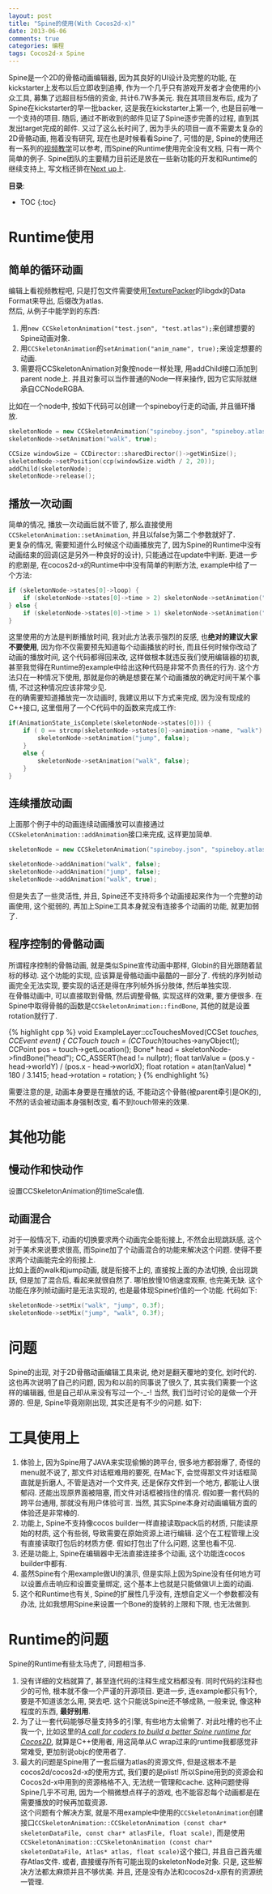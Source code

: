```yaml
---
layout: post
title: "Spine的使用(With Cocos2d-x)"
date: 2013-06-06
comments: true
categories: 编程
tags: Cocos2d-x Spine
---
```


Spine是一个2D的骨骼动画编辑器, 因为其良好的UI设计及完整的功能, 在kickstarter上发布以后立即收到追捧, 作为一个几乎只有游戏开发者才会使用的小众工具, 募集了远超目标5倍的资金, 共计6.7W多美元.  我在其项目发布后, 成为了Spine在kickstarter的早一批backer, 这是我在kickstarter上第一个, 也是目前唯一一个支持的项目. 随后, 通过不断收到的邮件见证了Spine逐步完善的过程, 直到其发出target完成的邮件.  又过了这么长时间了, 因为手头的项目一直不需要太复杂的2D骨骼动画, 拖着没有研究, 现在也是时候看看Spine了, 可惜的是, Spine的使用还有一系列的[视频教学](http://esotericsoftware.com/spine-videos/)可以参考, 而Spine的Runtime使用完全没有文档, 只有一两个简单的例子. Spine团队的主要精力目前还是放在一些新功能的开发和Runtime的继续支持上, 写文档还排在[Next up](https://trello.com/board/spine-runtimes/5131f92a7d6864661c002455)上.

<!-- more -->

**目录**:

* TOC
{:toc}


# Runtime使用
## 简单的循环动画
编辑上看视频教程吧, 只是打包文件需要使用[TexturePacker](http://www.codeandweb.com/texturepacker)的libgdx的Data Format来导出, 后缀改为atlas.  
然后, 从例子中能学到的东西:

1. 用`new CCSkeletonAnimation("test.json", "test.atlas");`来创建想要的Spine动画对象.  
2. 用`CCSkeletonAnimation`的`setAnimation("anim_name", true);`来设定想要的动画.  
3. 需要将CCSkeletonAnimation对象按node一样处理, 用addChild接口添加到parent node上.  并且对象可以当作普通的Node一样来操作, 因为它实际就继承自CCNodeRGBA.  

比如在一个node中, 按如下代码可以创建一个spineboy行走的动画, 并且循环播放.   

~~~ cpp
skeletonNode = new CCSkeletonAnimation("spineboy.json", "spineboy.atlas");
skeletonNode->setAnimation("walk", true);

CCSize windowSize = CCDirector::sharedDirector()->getWinSize();
skeletonNode->setPosition(ccp(windowSize.width / 2, 20));
addChild(skeletonNode);
skeletonNode->release();
~~~

## 播放一次动画
简单的情况, 播放一次动画后就不管了, 那么直接使用`CCSkeletonAnimation::setAnimation`, 并且以false为第二个参数就好了.  
更复杂的情况, 需要知道什么时候这个动画播放完了, 因为Spine的Runtime中没有动画结束的回调(这是另外一种良好的设计), 只能通过在update中判断.  更进一步的悲剧是, 在cocos2d-x的Runtime中中没有简单的判断方法, example中给了一个方法:

~~~ cpp
if (skeletonNode->states[0]->loop) {
	if (skeletonNode->states[0]->time > 2) skeletonNode->setAnimation("jump", false);
} else {
	if (skeletonNode->states[0]->time > 1) skeletonNode->setAnimation("walk", true);
}
~~~

这里使用的方法是判断播放时间, 我对此方法表示强烈的反感, 也**绝对的建议大家不要使用**, 因为你不仅需要预先知道每个动画播放的时长, 而且任何时候你改动了动画的播放时间, 这个代码都得回来改, 这样做根本就违反我们使用编辑器的初衷, 甚至我觉得在Runtime的example中给出这种代码是非常不负责任的行为.  这个方法只在一种情况下使用, 那就是你的确是想要在某个动画播放的确定时间干某个事情, 不过这种情况应该非常少见.  
在的确需要知道播放完一次动画时, 我建议用以下方式来完成, 因为没有现成的C++接口, 这里借用了一个C代码中的函数来完成工作:  

~~~ cpp
if(AnimationState_isComplete(skeletonNode->states[0])) {
	if ( 0 == strcmp(skeletonNode->states[0]->animation->name, "walk") ) {
		skeletonNode->setAnimation("jump", false);
	}
	else {
		skeletonNode->setAnimation("walk", false);
	}
}
~~~

## 连续播放动画
上面那个例子中的动画连续动画播放可以直接通过`CCSkeletonAnimation::addAnimation`接口来完成, 这样更加简单.  

~~~ cpp
skeletonNode = new CCSkeletonAnimation("spineboy.json", "spineboy.atlas");

skeletonNode->addAnimation("walk", false);
skeletonNode->addAnimation("jump", false);
skeletonNode->addAnimation("walk", true);
~~~

但是失去了一些灵活性, 并且, Spine还不支持将多个动画接起来作为一个完整的动画使用, 这个挺弱的, 再加上Spine工具本身就没有连接多个动画的功能, 就更加弱了.  

## 程序控制的骨骼动画
所谓程序控制的骨骼动画, 就是类似Spine宣传动画中那样, Globin的目光跟随着鼠标的移动.  这个功能的实现, 应该算是骨骼动画中最酷的一部分了.  传统的序列帧动画完全无法实现, 要实现的话还是得在序列帧外拆分肢体, 然后单独实现.  
在骨骼动画中, 可以直接取到骨骼, 然后调整骨骼, 实现这样的效果, 要方便很多.  在Spine中取得骨骼的函数是`CCSkeletonAnimation::findBone`, 其他的就是设置rotation就行了.  

{% highlight cpp %}
void ExampleLayer::ccTouchesMoved(CCSet *touches, CCEvent *event) {
	CCTouch* touch = (CCTouch*)touches->anyObject();
	CCPoint pos = touch->getLocation();
	Bone* head = skeletonNode->findBone("head");
	CC_ASSERT(head != nullptr);
	float tanValue = (pos.y - head->worldY) / (pos.x - head->worldX);
	float rotation = atan(tanValue) * 180 / 3.1415;
	head->rotation = rotation;
}
{% endhighlight %}

需要注意的是, 动画本身要是在播放的话, 不能动这个骨骼(被parent牵引是OK的), 不然的话会被动画本身强制改变, 看不到touch带来的效果.  

# 其他功能

## 慢动作和快动作
设置CCSkeletonAnimation的timeScale值.

## 动画混合
对于一般情况下, 动画的切换要求两个动画完全能衔接上, 不然会出现跳跃感, 这个对于美术来说要求很高, 而Spine加了个动画混合的功能来解决这个问题.  使得不要求两个动画能完全的衔接上.  
比如上面的walk和jump动画, 就是衔接不上的, 直接按上面的办法切换, 会出现跳跃, 但是加了混合后, 看起来就很自然了.  哪怕放慢10倍速度观察, 也完美无缺.  这个功能在序列帧动画时是无法实现的, 也是最体现Spine价值的一个功能.  代码如下:  

```cpp
skeletonNode->setMix("walk", "jump", 0.3f);
skeletonNode->setMix("jump", "walk", 0.3f);
```

# 问题
Spine的出现, 对于2D骨骼动画编辑工具来说, 绝对是翻天覆地的变化, 划时代的.  这也再次说明了自己的问题, 因为和以前的同事说了很久了, 其实我们需要一个这样的编辑器, 但是自己却从来没有写过一个-_-! 当然, 我们当时讨论的是做一个开源的.  但是, Spine毕竟刚刚出现, 其实还是有不少的问题.  如下:  

# 工具使用上

1. 体验上, 因为Spine用了JAVA来实现偷懒的跨平台, 很多地方都弱爆了, 奇怪的menu就不说了,  那文件对话框难用的要死, 在Mac下, 会觉得那文件对话框简直就是折磨人, 不管是选对一个文件夹, 还是保存文件到一个地方, 都能让人很郁闷.  还能出现原界面被阻塞, 而文件对话框被挡住的情况.  假如要一套代码的跨平台通用, 那就没有用户体验可言.  当然, 其实Spine本身对动画编辑方面的体验还是非常棒的.  
2. 功能上, Spine不支持像cocos builder一样直接读取pack后的材质, 只能读原始的材质, 这个有些弱, 导致需要在原始资源上进行编辑.  这个在工程管理上没有直接读取打包后的材质方便.  假如打包出了什么问题, 这里也看不见.  
3. 还是功能上, Spine在编辑器中无法直接连接多个动画, 这个功能连cocos builder中都有.  
4. 虽然Spine有个用example做UI的演示, 但是实际上因为Spine没有任何地方可以设置点击响应和设置变量绑定, 这个基本上也就是只能做做UI上面的动画.  
5. 这个和Runtime也有关, Spine的扩展性几乎没有, 连想自定义一个参数都没有办法, 比如我想用Spine来设置一个Bone的旋转的上限和下限, 也无法做到.    

# Runtime的问题
Spine的Runtime有些太马虎了, 问题相当多.  

1. 没有详细的文档就算了, 甚至连代码的注释生成文档都没有.  同时代码的注释也少的可怜, 根本就不像一个严谨的开源项目.  更进一步, 连example都只有1个, 要是不知道该怎么用, 哭去吧.  这个只能说Spine还不够成熟, 一般来说, 像这种程度的东西, **最好别用**.  
2. 为了让一套代码能够尽量支持多的引擎, 有些地方太偷懒了.  对此吐槽的也不止我一个, 比如这里的[*A call for coders to build a better Spine runtime for Cocos2D*](http://www.cocos2d-iphone.org/forums/topic/a-call-for-coders-to-build-a-better-spine-runtime-for-cocos2d/), 就算是C++使用者, 用这简单从C wrap过来的runtime我都感觉非常难受, 更加别说objc的使用者了.  
3. 最大的问题是Spine用了一套后缀为atlas的资源文件,   但是这根本不是cocos2d/cocos2d-x的使用方式, 我们要的是plist!  所以Spine用到的资源会和Cocos2d-x中用到的资源格格不入, 无法统一管理和cache.  这种问题使得Spine几乎不可用, 因为一个稍微想点样子的游戏, 也不能容忍每个动画都是在需要播放的时候再加载资源.  
这个问题有个解决方案, 就是不用example中使用的`CCSkeletonAnimation`创建接口`CCSkeletonAnimation::CCSkeletonAnimation (const char* skeletonDataFile, const char* atlasFile, float scale)`, 而是使用`CCSkeletonAnimation::CCSkeletonAnimation (const char* skeletonDataFile, Atlas* atlas, float scale)`这个接口, 并且自己首先缓存Atlas文件.  或者, 直接缓存所有可能出现的skeletonNode对象.  只是, 这些解决方法都太麻烦并且不够优美.  并且, 还是没有办法和cocos2d-x原有的资源统一管理.  


